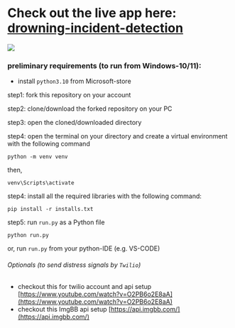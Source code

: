# Check out the live app here: [drowning-incident-detection](https://drowning-incident-detection.streamlit.app/)

![](https://github.com/arrafi-musabbir/drowning-incident-detection/blob/main/images/img1_det.jpg)
### preliminary requirements (to run from Windows-10/11):
* install `python3.10` from Microsoft-store

step1: fork this repository on your account

step2: clone/download the forked repository on your PC

step3: open the cloned/downloaded directory

step4: open the terminal on your directory and create a virtual environment with the following command

    python -m venv venv

then,

    venv\Scripts\activate

step4: install all the required libraries with the following command:

    pip install -r installs.txt

step5: run `run.py` as a Python file

    python run.py
or, run `run.py` from your python-IDE (e.g. VS-CODE)

###### Optionals (to send distress signals by `Twilio`)
- checkout this for twilio account and api setup
[https://www.youtube.com/watch?v=O2PB6o2E8aA](https://www.youtube.com/watch?v=O2PB6o2E8aA)
- checkout this ImgBB api setup
[https://api.imgbb.com/](https://api.imgbb.com/)